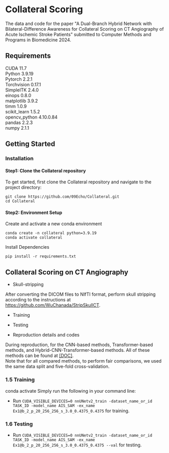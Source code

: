 # Collateral Scoring
The data and code for the paper "A Dual-Branch Hybrid Network with Bilateral-Difference Awareness for Collateral Scoring on CT Angiography of Acute Ischemic Stroke Patients" submitted to Computer Methods and Programs in Biomedicine 2024. <br />

## Requirements
CUDA 11.7<br />
Python 3.9.19<br /> 
Pytorch 2.2.1<br />
Torchvision 0.17.1<br />
SimpleITK 2.4.0 <br />
einops 0.8.0 <br />
matplotlib 3.9.2 <br />
timm 1.0.9 <br />
scikit_learn 1.5.2 <br />
opencv_python 4.10.0.84 <br />
pandas 2.2.3 <br />
numpy 2.1.1 <br />

## Getting Started

### Installation
#### Step1: Clone the Collateral repository
To get started, first clone the Collateral repository and navigate to the project directory:

```
git clone https://github.com/09Echo/Collateral.git
cd Collateral
```

#### Step2: Environment Setup
Create and activate a new conda environment
```
conda create -n collateral python=3.9.19
conda activate collateral
```

Install Dependencies
```
pip install -r requirements.txt
```

## Collateral Scoring on CT Angiography
* Skull-stripping
  
After converting the DICOM files to NIfTI format, perform skull stripping according to the instructions at https://github.com/WuChanada/StripSkullCT.  <br />

* Training  

* Testing  

* Reproduction details and codes

During reproduction, for the CNN-based methods, Transformer-based methods, and Hybrid-CNN-Transformer-based methods. All of these methods can be found at [[DOC]](./baseline).  <br />
Note that for all compared methods, to perform fair comparisons, we used the same data split and five-fold cross-validation.  <br />

### 1.5 Training
conda activate <YOUR ENV NAME>
Simply run the following in your command line:
* Run `CUDA_VISIBLE_DEVICES=0 nnUNetv2_train -dataset_name_or_id TASK_ID -model_name AIS_SAM -ex_name Ex1@b_2_p_20_256_256_s_3.0_0.4375_0.4375` for training.  <br />


### 1.6 Testing 
* Run `CUDA_VISIBLE_DEVICES=0 nnUNetv2_train -dataset_name_or_id TASK_ID -model_name AIS_SAM -ex_name Ex1@b_2_p_20_256_256_s_3.0_0.4375_0.4375 --val` for testing.  <br />




